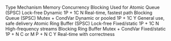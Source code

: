 Type				                Mechanism		          Memory			          Concurrency			          Blocking		Used for
Atomic Queue (SPSC)		      Lock-free		          Dynamic			          1P + 1C				            N			      Real-time, fastest path
Blocking Queue (SPSC)		    Mutex + CondVar		    Dynamic or pooled	    1P + 1C				            Y			      General use, safe delivery
Atomic Ring Buffer (SPSC)	  Lock-free		          Fixed/static		      1P + 1C				            N			      High-frequency streams
Blocking Ring Buffer		    Mutex + CondVar		    Fixed/static		      1P + N C or M P + N C		  Y			      Real-time with correctness
